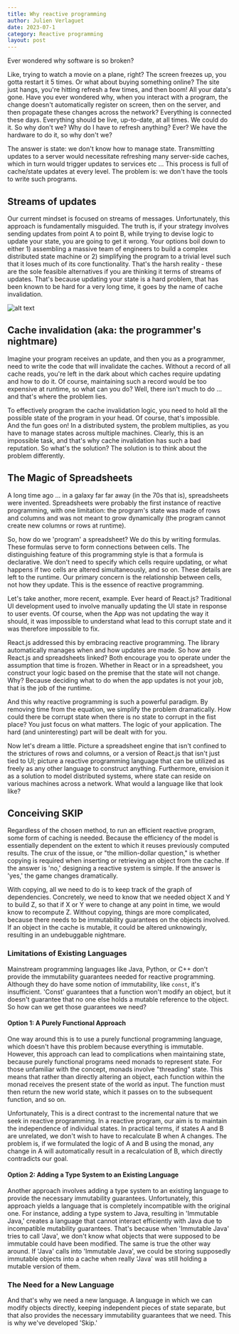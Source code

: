 ```yaml
---
title: Why reactive programming
author: Julien Verlaguet
date: 2023-07-1
category: Reactive programming
layout: post
---
```


Ever wondered why software is so broken?

Like, trying to watch a movie on a plane, right? The screen freezes
up, you gotta restart it 5 times.  Or what about buying something
online? The site just hangs, you're hitting refresh a few times, and
then boom! All your data's gone. Have you ever wondered why, when you
interact with a program, the change doesn't automatically register on
screen, then on the server, and then propagate these changes across
the network? Everything is connected these days. Everything should be
live, up-to-date, at all times. We could do it. So why don't we? Why
do I have to refresh anything? Ever? We have the hardware to do it, so
why don't we?

The answer is state: we don't know how to manage state. Transmitting
 updates to a server would necessitate refreshing many server-side
 caches, which in turn would trigger updates to services etc ... This
 process is full of cache/state updates at every level. The problem
 is: we don't have the tools to write such programs.

## Streams of updates

Our current mindset is focused on streams of messages. Unfortunately,
this approach is fundamentally misguided. The truth is, if your
strategy involves sending updates from point A to point B, while
trying to devise logic to update your state, you are going to get it
wrong. Your options boil down to either 1) assembling a massive team
of engineers to build a complex distributed state machine or 2)
simplifying the program to a trivial level such that it loses much of
its core functionality. That's the harsh reality - these are the sole
feasible alternatives if you are thinking it terms of streams of
updates. That's because updating your state is a hard problem, that
has been known to be hard for a very long time, it goes by the name of
cache invalidation.

![alt text](https://raw.githubusercontent.com/pikatchu/website/main/img/ABCache.png)

## Cache invalidation (aka: the programmer's nightmare)

Imagine your program receives an update, and then you as a programmer,
need to write the code that will invalidate the caches. Without a
record of all cache reads, you're left in the dark about which caches
require updating and how to do it. Of course, maintaining such a
record would be too expensive at runtime, so what can you do? Well,
there isn't much to do ... and that's where the problem lies.

To effectively program the cache invalidation logic, you need to hold
all the possible state of the program in your head. Of course, that's
impossible. And the fun goes on! In a distributed system, the problem
multiplies, as you have to manage states across multiple
machines. Clearly, this is an impossible task, and that's why cache
invalidation has such a bad reputation. So what's the solution? The
solution is to think about the problem differently.

## The Magic of Spreadsheets

A long time ago ... in a galaxy far far away (in the 70s that is),
spreadsheets were invented. Spreadsheets were probably the first
instance of reactive programming, with one limitation: the program's
state was made of rows and columns and was not meant to grow
dynamically (the program cannot create new columns or rows at
runtime).

So, how do we 'program' a spreadsheet? We do this by writing
formulas. These formulas serve to form connections between cells. The
distinguishing feature of this programming style is that a formula is
declarative. We don't need to specify which cells require updating, or
what happens if two cells are altered simultaneously, and so on. These
details are left to the runtime. Our primary concern is the
relationship between cells, not how they update. This is the essence
of reactive programming.

Let's take another, more recent, example. Ever heard of React.js?
Traditional UI development used to involve manually updating the UI
state in response to user events. Of course, when the App was not
updating the way it should, it was impossible to understand what lead
to this corrupt state and it was therefore impossible to fix.

React.js addressed this by embracing reactive programming. The library
automatically manages when and how updates are made. So how are
React.js and spreadsheets linked? Both encourage you to operate under
the assumption that time is frozen. Whether in React or in a
spreadsheet, you construct your logic based on the premise that the
state will not change. Why? Because deciding what to do when the app
updates is not your job, that is the job of the runtime.

And this why reactive programming is such a powerful paradigm. By
removing time from the equation, we simplify the problem
dramatically. How could there be corrupt state when there is no state
to corrupt in the fist place? You just focus on what matters. The
logic of your application. The hard (and uninteresting) part will be
dealt with for you.

Now let's dream a little. Picture a spreadsheet engine that isn't
confined to the strictures of rows and columns, or a version of
React.js that isn't just tied to UI; picture a reactive programming
language that can be utilized as freely as any other language to
construct anything. Furthermore, envision it as a solution to model
distributed systems, where state can reside on various machines across
a network. What would a language like that look like?
  
## Conceiving SKIP

Regardless of the chosen method, to run an efficient reactive program,
some form of caching is needed. Because the efficiency of the model is
essentially dependent on the extent to which it reuses previously
computed results. The crux of the issue, or "the million-dollar
question," is whether copying is required when inserting or retrieving
an object from the cache. If the answer is 'no,' designing a reactive
system is simple. If the answer is 'yes,' the game changes
dramatically.

With copying, all we need to do is to keep track of the graph of
dependencies. Concretely, we need to know that we needed object X and
Y to build Z, so that if X or Y were to change at any point in time,
we would know to recompute Z. Without copying, things are more
complicated, because there needs to be immutability guarantees on the
objects involved. If an object in the cache is mutable, it could be
altered unknowingly, resulting in an undebuggable nightmare.

### Limitations of Existing Languages

Mainstream programming languages like Java, Python, or C++ don't
provide the immutability guarantees needed for reactive
programming. Although they do have some notion of immutability, like
`const`, it's insufficient. 'Const' guarantees that a function won't
modify an object, but it doesn't guarantee that no one else holds a
mutable reference to the object. So how can we get those guarantees we
need?

#### Option 1: A Purely Functional Approach

One way around this is to use a purely functional programming
language, which doesn't have this problem because everything is
immutable. However, this approach can lead to complications when
maintaining state, because purely functional programs need monads to
represent state. For those unfamiliar with the concept, monads involve
"threading" state. This means that rather than directly altering an
object, each function within the monad receives the present state of
the world as input. The function must then return the new
world state, which it passes on to the subsequent function, and so on.

Unfortunately, This is a direct contrast to the incremental nature
that we seek in reactive programming.  In a reactive program, our aim
is to maintain the independence of individual states. In practical
terms, if states A and B are unrelated, we don't wish to have to
recalculate B when A changes. The problem is, if we formulated the
logic of A and B using the monad, any change in A will automatically
result in a recalculation of B, which directly contradicts our goal.

#### Option 2: Adding a Type System to an Existing Language

Another approach involves adding a type system to an existing language
to provide the necessary immutability guarantees. Unfortunately, this
approach yields a language that is completely incompatible with the
original one. For instance, adding a type system to Java, resulting in
'Immutable Java,' creates a language that cannot interact efficiently
with Java due to incompatible mutability guarantees. That's because
when 'Immutable Java' tries to call 'Java', we don't know what objects
that were supposed to be immutable could have been modified. The same
is true the other way around. If 'Java' calls into 'Immutable Java',
we could be storing supposedly immutable objects into a cache when
really 'Java' was still holding a mutable version of them.

### The Need for a New Language

And that's why we need a new language. A language in which we can
modify objects directly, keeping independent pieces of state separate,
but that also provides the necessary immutability guarantees that we
need. This is why we've developed 'Skip.'
